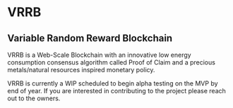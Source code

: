 # VRRB
## Variable Random Reward Blockchain

VRRB is a Web-Scale Blockchain with an innovative low energy consumption consensus algorithm called Proof of Claim 
and a precious metals/natural resources inspired monetary policy.

VRRB is currently a WIP scheduled to begin alpha testing on the MVP by end of year. If you are interested in contributing to the
project please reach out to the owners.
